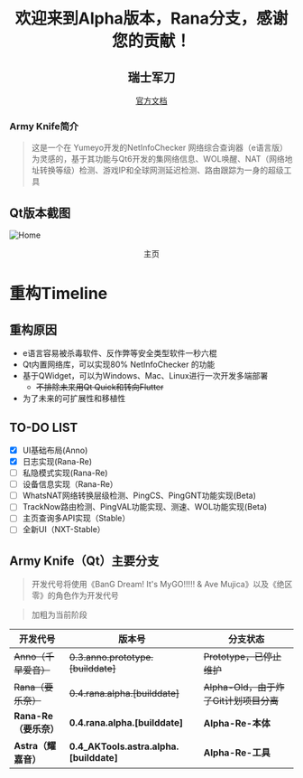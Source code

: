 # <center> 欢迎来到Alpha版本，Rana分支，感谢您的贡献！</center>

## <center>瑞士军刀</center>

<center><a href="https://armyknife.ne0w0r1d.top">官方文档</a></center>

### Army Knife简介

> 这是一个在 Yumeyo开发的NetInfoChecker 网络综合查询器（e语言版）为灵感的，基于其功能与Qt6开发的集网络信息、WOL唤醒、NAT（网络地址转换等级）检测、游戏IP和全球网测延迟检测、路由跟踪为一身的超级工具<br>

## Qt版本截图

![Home](git_img/sc.png)<br>
<center>主页</center>

# 重构Timeline

## 重构原因

- e语言容易被杀毒软件、反作弊等安全类型软件一秒六棍
- Qt内置网络库，可以实现80% NetInfoChecker 的功能
- 基于QWidget，可以为Windows、Mac、Linux进行一次开发多端部署
    - ~~不排除未来用Qt Quick和转向Flutter~~
- 为了未来的可扩展性和移植性

## TO-DO LIST

- [X] UI基础布局(Anno)<br>
- [X] 日志实现(Rana-Re)<br>
- [ ] 私隐模式实现(Rana-Re)<br>
- [ ] 设备信息实现（Rana-Re）<br>
- [ ] WhatsNAT网络转换层级检测、PingCS、PingGNT功能实现(Beta)<br>
- [ ] TrackNow路由检测、PingVAL功能实现、测速、WOL功能实现(Beta)<br>
- [ ] 主页查询多API实现（Stable）<br> 
- [ ] 全新UI（NXT-Stable）<br>

## Army Knife（Qt）主要分支

> 开发代号将使用《BanG Dream! It's MyGO!!!!! & Ave Mujica》以及《绝区零》的角色作为开发代号<br>

> 加粗为当前阶段

| 开发代号 | 版本号 | 分支状态 |
| ----- | ----- | ----- |
| ~~Anno（千早爱音）~~ | ~~0.3.anno.prototype.[builddate]~~ | ~~Prototype，已停止维护~~ |
| ~~Rana（要乐奈）~~ | ~~0.4.rana.alpha.[builddate]~~ | ~~Alpha-Old，由于炸了Git计划项目分离~~ |
| **Rana-Re（要乐奈）** | **0.4.rana.alpha.[builddate]** | **Alpha-Re-本体** |
| **Astra（耀嘉音）** | **0.4_AKTools.astra.alpha.[builddate]** | **Alpha-Re-工具** |
